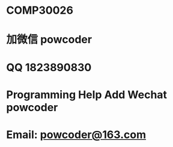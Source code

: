 # COMP30026
# 加微信 powcoder

# QQ 1823890830

# Programming Help Add Wechat powcoder

# Email: powcoder@163.com

